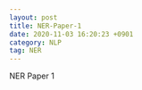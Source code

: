 ```yaml
---
layout: post 
title: NER-Paper-1
date: 2020-11-03 16:20:23 +0901 
category: NLP
tag: NER
---
```


NER Paper 1